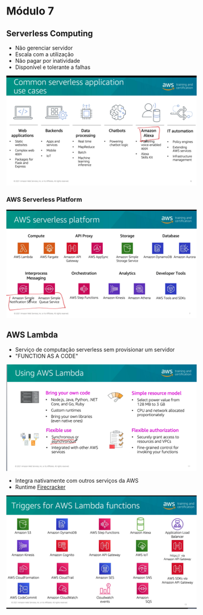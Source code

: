 # Módulo 7

## Serverless Computing
- Não gerenciar servidor
- Escala com a utilização
- Não pagar por inatividade
- Disponível e tolerante a falhas

![picture 2](images/9ae1b0c8d01d2fe6fa47ce855811263301e216018f5c04a85f56ec17922cd640.png)  

### AWS Serverless Platform

![picture 3](images/11f8f885e06d46f3c739fcc016210aa0a625968e49cba7bdc65d0785c76012ac.png)  


## AWS Lambda
- Serviço de computação serverless sem provisionar um servidor
- "FUNCTION AS A CODE"

![picture 4](images/4cd584414dde40ccc1ed9e14f099934831488e3d5307685ba9ab14996624f365.png)  

- Integra nativamente com outros serviços da AWS
- Runtime [Firecracker](https://firecracker-microvm.github.io/)

![picture 5](images/b41217ddb826c8fb81fe955551d72c32fae54b06a60bb2c9f30fef4baeb99096.png)  
